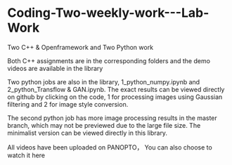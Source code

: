 # Coding-Two-weekly-work---Lab-Work
Two C++ &amp; Openframework and Two Python work

Both C++ assignments are in the corresponding folders and the demo videos are available in the library

Two python jobs are also in the library, 1_python_numpy.ipynb and 2_python_Transflow & GAN.ipynb. The exact results can be viewed directly on github by clicking on the code, 1 for processing images using Gaussian filtering and 2 for image style conversion.

The second python job has more image processing results in the master branch, which may not be previewed due to the large file size. The minimalist version can be viewed directly in this library.

All videos have been uploaded on PANOPTO， You can also choose to watch it here

